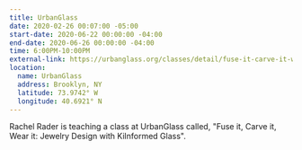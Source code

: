 ```yaml
---
title: UrbanGlass
date: 2020-02-26 00:07:00 -05:00
start-date: 2020-06-22 00:00:00 -04:00
end-date: 2020-06-26 00:00:00 -04:00
time: 6:00PM-10:00PM
external-link: https://urbanglass.org/classes/detail/fuse-it-carve-it-wear-it
location:
  name: UrbanGlass
  address: Brooklyn, NY
  latitude: 73.9742° W
  longitude: 40.6921° N
---
```


Rachel Rader is teaching a class at UrbanGlass called, "Fuse it, Carve it, Wear it: Jewelry Design with Kilnformed Glass". 